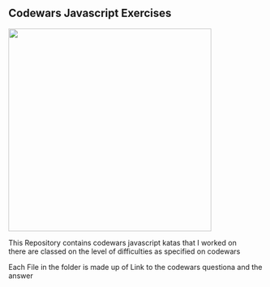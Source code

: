 <h2>Codewars Javascript Exercises</h2>
<img align="rigth" width="400" src="https://www.codewars.com/users/Gasore-MUGWANEZA/badges/large"/>
<p>This Repository contains codewars javascript katas that I worked on </br> there are classed on the level of difficulties as specified on codewars</p>
<p>Each File in the folder is made up of Link to the codewars questiona and the answer</p>
